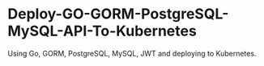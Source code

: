 # Deploy-GO-GORM-PostgreSQL-MySQL-API-To-Kubernetes
Using Go, GORM, PostgreSQL, MySQL, JWT and deploying to Kubernetes.
